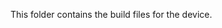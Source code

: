 <!--- Open Source Assistive Technology Template: GitHub Build_Files Readme Version 1.2 (2025-Feb-04)  --->
This folder contains the build files for the device. 

